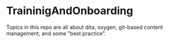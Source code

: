 # TraininigAndOnboarding
Topics in this repo are all about dita, oxygen, git-based content management, and some "best practice".
